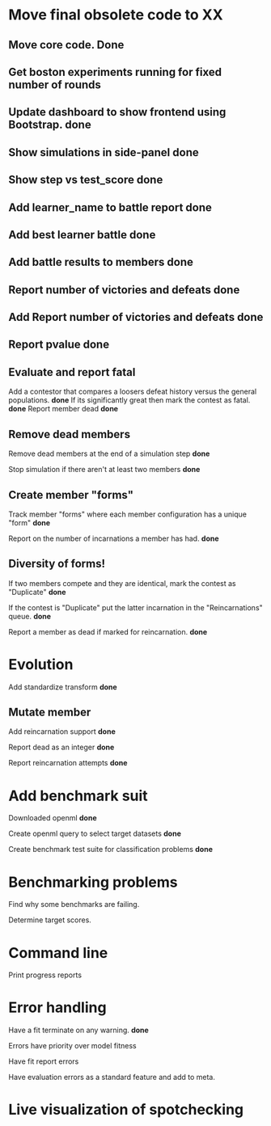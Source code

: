 # Move final obsolete code to XX

## Move core code. **Done**

## Get boston experiments running for fixed number of rounds

## Update dashboard to show frontend using Bootstrap. **done**

## Show simulations in side-panel **done**

## Show step vs test_score **done**

## Add learner_name to battle report **done**

## Add best learner battle **done**

## Add battle results to members **done**

## Report number of victories and defeats **done**

## Add Report number of victories and defeats **done**

## Report pvalue **done**

## Evaluate and report fatal

Add a contestor that compares a loosers defeat history versus the general populations. **done**
If its significantly great then mark the contest as fatal. **done**
Report member dead **done**

## Remove dead members

Remove dead members at the end of a simulation step **done**

Stop simulation if there aren't at least two members **done**

## Create member "forms"

Track member "forms" where each member configuration has a unique "form" **done**

Report on the number of incarnations a member has had. **done**

## Diversity of forms!

If two members compete and they are identical, mark the contest as "Duplicate" **done**

If the contest is "Duplicate" put the latter incarnation in the "Reincarnations" queue. **done**

Report a member as dead if marked for reincarnation. **done**

# Evolution

Add standardize transform **done**

## Mutate member

Add reincarnation support **done**

Report dead as an integer **done**

Report reincarnation attempts **done**

# Add benchmark suit

Downloaded openml **done**

Create openml query to select target datasets **done**

Create benchmark test suite for classification problems **done**

# Benchmarking problems

Find why some benchmarks are failing.

Determine target scores.

# Command line

Print progress reports

# Error handling

Have a fit terminate on any warning. **done**

Errors have priority over model fitness

Have fit report errors

Have evaluation errors as a standard feature and add to meta.

# Live visualization of spotchecking

